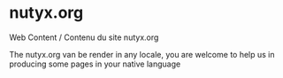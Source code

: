 # nutyx.org
Web Content / Contenu du  site nutyx.org

The nutyx.org van be render in any locale, you are welcome to help us in producing some pages in your native language
